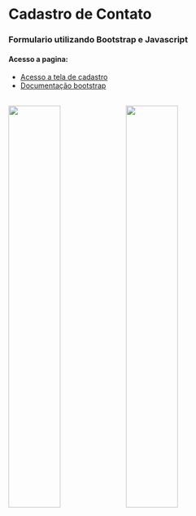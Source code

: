 # Cadastro de Contato

### Formulario utilizando Bootstrap e Javascript

#### Acesso a pagina: 
* <a href="https://jeanmoissa.github.io/javascript_bootstrap_contact_registration/">Acesso a tela de cadastro</a>
* <a href="https://getbootstrap.com/docs/4.1/components/forms/">Documentação bootstrap</a>

<div>
</br>
<img src="https://github.com/jeanmoissa/programming_projects_exercises/blob/main/EX3/print3.PNG" width="45%">
<img src="https://github.com/jeanmoissa/programming_projects_exercises/blob/main/EX3/print4.PNG" width="45%">
</div>

